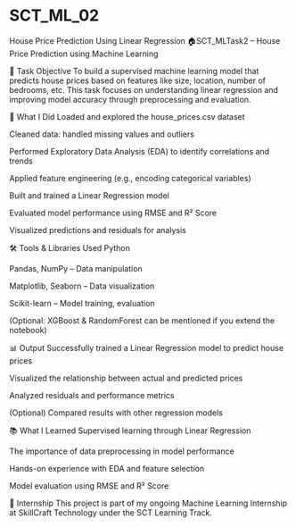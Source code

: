 # SCT_ML_02
House Price Prediction Using Linear Regression
🏠SCT_MLTask2 – House Price Prediction using Machine Learning

📌 Task Objective
To build a supervised machine learning model that predicts house prices based on features like size, location, number of bedrooms, etc. This task focuses on understanding linear regression and improving model accuracy through preprocessing and evaluation.

🧠 What I Did
Loaded and explored the house_prices.csv dataset

Cleaned data: handled missing values and outliers

Performed Exploratory Data Analysis (EDA) to identify correlations and trends

Applied feature engineering (e.g., encoding categorical variables)

Built and trained a Linear Regression model

Evaluated model performance using RMSE and R² Score

Visualized predictions and residuals for analysis

🛠 Tools & Libraries Used
Python

Pandas, NumPy – Data manipulation

Matplotlib, Seaborn – Data visualization

Scikit-learn – Model training, evaluation

(Optional: XGBoost & RandomForest can be mentioned if you extend the notebook)

📊 Output
Successfully trained a Linear Regression model to predict house prices

Visualized the relationship between actual and predicted prices

Analyzed residuals and performance metrics

(Optional) Compared results with other regression models

📚 What I Learned
Supervised learning through Linear Regression

The importance of data preprocessing in model performance

Hands-on experience with EDA and feature selection

Model evaluation using RMSE and R² Score

💼 Internship
This project is part of my ongoing Machine Learning Internship at SkillCraft Technology under the SCT Learning Track.
